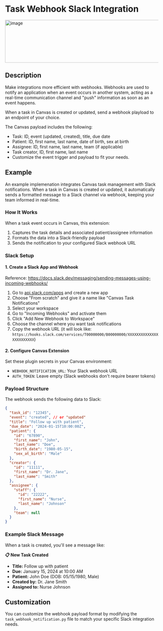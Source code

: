 # Task Webhook Slack Integration

<img width="546" height="140" alt="image" src="https://github.com/user-attachments/assets/d1d195ea-87e5-4584-90b2-1d90a64b8b7b" />


## Description
Make integrations more efficient with webhooks. Webhooks are used to notify an application when an event occurs in another system, acting as a real-time communication channel and "push" information as soon as an event happens.

When a task in Canvas is created or updated, send a webhook playload to an endpoint of your choice.

The Canvas payload includes the following:

- Task: ID, event (updated, created), title, due date
- Patient: ID, first name, last name, date of birth, sex at birth
- Assignee: ID, first name, last name, team (if applicable)
- Task creator, ID, first name, last name
- Customize the event trigger and payload to fit your needs.

## Example
An example implemenation integrates Canvas task management with Slack notifications. When a task in Canvas is created or updated, it automatically sends a formatted message to a Slack channel via webhook, keeping your team informed in real-time.


### How It Works

When a task event occurs in Canvas, this extension:
1. Captures the task details and associated patient/assignee information
2. Formats the data into a Slack-friendly payload
3. Sends the notification to your configured Slack webhook URL

### Slack Setup

#### 1. Create a Slack App and Webhook
Reference: https://docs.slack.dev/messaging/sending-messages-using-incoming-webhooks/

1. Go to [api.slack.com/apps](https://api.slack.com/apps) and create a new app
2. Choose "From scratch" and give it a name like "Canvas Task Notifications"
3. Select your workspace
4. Go to "Incoming Webhooks" and activate them
5. Click "Add New Webhook to Workspace"
6. Choose the channel where you want task notifications
7. Copy the webhook URL (it will look like: `https://hooks.slack.com/services/T00000000/B00000000/XXXXXXXXXXXXXXXXXXXXXXXX`)

#### 2. Configure Canvas Extension

Set these plugin secrets in your Canvas environment:

- `WEBHOOK_NOTIFICATION_URL`: Your Slack webhook URL
- `AUTH_TOKEN`: Leave empty (Slack webhooks don't require bearer tokens)

### Payload Structure

The webhook sends the following data to Slack:

```json
{
  "task_id": "12345",
  "event": "created", // or "updated"
  "title": "Follow up with patient",
  "due_date": "2024-01-15T10:00:00Z",
  "patient": {
    "id": "67890",
    "first_name": "John",
    "last_name": "Doe",
    "birth_date": "1980-05-15",
    "sex_at_birth": "Male"
  },
  "creator": {
    "id": "11111",
    "first_name": "Dr. Jane",
    "last_name": "Smith"
  },
  "assignee": {
    "staff": {
      "id": "22222",
      "first_name": "Nurse",
      "last_name": "Johnson"
    },
    "team": null
  }
}
```

### Example Slack Message

When a task is created, you'll see a message like:

**📋 New Task Created**

- **Title:** Follow up with patient
- **Due:** January 15, 2024 at 10:00 AM
- **Patient:** John Doe (DOB: 05/15/1980, Male)
- **Created by:** Dr. Jane Smith
- **Assigned to:** Nurse Johnson

## Customization

You can customize the webhook payload format by modifying the `task_webhook_notification.py` file to match your specific Slack integration needs.
